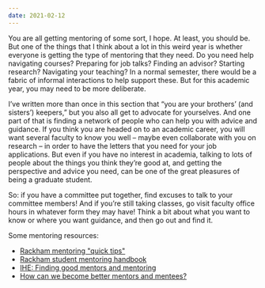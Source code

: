 ```yaml
---
date: 2021-02-12
---
```


You are all getting mentoring of some sort, I hope.  At least, you should be.
But one of the things that I think about a lot in this weird year is whether
everyone is getting the type of mentoring that they need.  Do you need help
navigating courses?  Preparing for job talks?  Finding an advisor?  Starting
research?  Navigating your teaching?  In a normal semester, there would be a
fabric of informal interactions to help support these.  But for this academic
year, you may need to be more deliberate.
 
I’ve written more than once in this section that “you are your brothers’ (and
sisters’) keepers,” but you also all get to advocate for yourselves.  And one
part of that is finding a network of people who can help you with advice and
guidance.  If you think you are headed on to an academic career, you will want
several faculty to know you well – maybe even collaborate with you on research
– in order to have the letters that you need for your job applications.  But
even if you have no interest in academia, talking to lots of people about the
things you think they’re good at, and getting the perspective and advice you
need, can be one of the great pleasures of being a graduate student.
 
So: if you have a committee put together, find excuses to talk to your
committee members!  And if you’re still taking classes, go visit faculty office
hours in whatever form they may have!  Think a bit about what you want to know
or where you want guidance, and then go out and find it.
 
Some mentoring resources:
 
- [Rackham mentoring "quick tips"](https://rackham.umich.edu/downloads/cpp-qt-mentoring.pdf)
- [Rackham student mentoring handbook](https://rackham.umich.edu/downloads/student-mentoring-handbook.pdf)
- [IHE: Finding good mentors and mentoring](https://www.insidehighered.com/advice/2015/09/09/essay-finding-good-mentoring-advice-academic-careers)
- [How can we become better mentors and mentees?](https://naturemicrobiologycommunity.nature.com/posts/51088-how-can-we-become-better-mentors-mentees)

